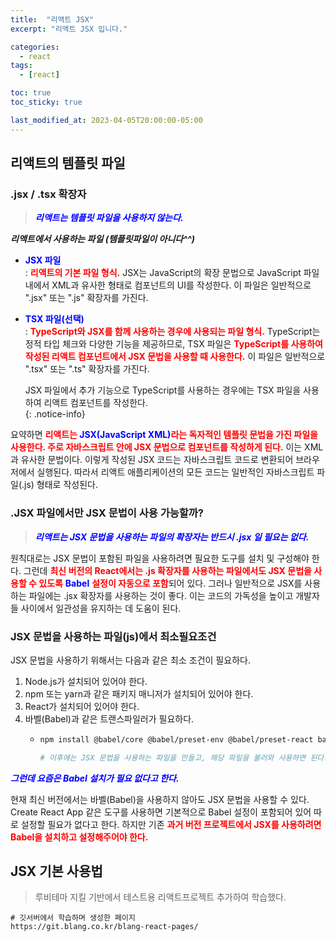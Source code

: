 ```yaml
---
title:  "리액트 JSX"
excerpt: "리액트 JSX 입니다."

categories:
  - react
tags:
  - [react]

toc: true
toc_sticky: true

last_modified_at: 2023-04-05T20:00:00-05:00
---
```


## 리액트의 템플릿 파일
### .jsx / .tsx 확장자
> <span style="color:blue"><I><b>리액트는 템플릿 파일을 사용하지 않는다.</b></I></span>  

***리액트에서 사용하는 파일 (템플릿파일이 아니다^^)***
- <span style="color:blue"><b>JSX 파일</b></span>  
  : <span style="color:red"><b>리액트의 기본 파일 형식.</b></span> JSX는 JavaScript의 확장 문법으로 JavaScript 파일 내에서 XML과 유사한 형태로 컴포넌트의 UI를 작성한다. 이 파일은 일반적으로 ".jsx" 또는 ".js" 확장자를 가진다.  

- <span style="color:blue"><b>TSX 파일(선택)</b></span>  
  : <span style="color:red"><b>TypeScript와 JSX를 함께 사용하는 경우에 사용되는 파일 형식.</b></span> TypeScript는 정적 타입 체크와 다양한 기능을 제공하므로, TSX 파일은 <span style="color:red"><b>TypeScript를 사용하여 작성된 리액트 컴포넌트에서 JSX 문법을 사용할 때 사용한다.</b></span> 이 파일은 일반적으로 ".tsx" 또는 ".ts" 확장자를 가진다.

  JSX 파일에서 추가 기능으로 TypeScript를 사용하는 경우에는 TSX 파일을 사용하여 리액트 컴포넌트를 작성한다.  
  {: .notice-info}


요약하면 <span style="color:red"><b> 리액트는 <span style="color:blue"><b>JSX(JavaScript XML)</b></span>라는 독자적인 템플릿 문법을 가진 파일을 사용한다. 
주로 자바스크립트 안에 JSX 문법으로 컴포넌트를 작성하게 된다.</b></span> 이는 XML과 유사한 문법이다. 이렇게 작성된 JSX 코드는 자바스크립트 코드로 변환되어 브라우저에서 실행된다. 따라서 리액트 애플리케이션의 모든 코드는 일반적인 자바스크립트 파일(.js) 형태로 작성된다. 


### .JSX 파일에서만 JSX 문법이 사용 가능할까?
> <span style="color:blue"><I><b>리액트는 JSX 문법을 사용하는 파일의 확장자는 반드시 .jsx 일 필요는 없다.</b></I></span>

원칙대로는 JSX 문법이 포함된 파일을 사용하려면 필요한 도구를 설치 및 구성해야 한다. 그런데 <span style="color:red"><b>최신 버전의 React에서는 .js 확장자를 사용하는 파일에서도 JSX 문법을 사용할 수 있도록</b></span> <span style="color:blue"><b>Babel</b></span> <span style="color:red"><b>설정이 자동으로 포함</b></span>되어 있다. 그러나 일반적으로 JSX를 사용하는 파일에는 .jsx 확장자를 사용하는 것이 좋다. 이는 코드의 가독성을 높이고 개발자들 사이에서 일관성을 유지하는 데 도움이 된다.


### JSX 문법을 사용하는 파일(js)에서 최소필요조건
JSX 문법을 사용하기 위해서는 다음과 같은 최소 조건이 필요하다.
1. Node.js가 설치되어 있어야 한다.
2. npm 또는 yarn과 같은 패키지 매니저가 설치되어 있어야 한다.
3. React가 설치되어 있어야 한다.
4. 바벨(Babel)과 같은 트랜스파일러가 필요하다.
    - ```bash
      npm install @babel/core @babel/preset-env @babel/preset-react babel-loader --save-dev

      # 이후에는 JSX 문법을 사용하는 파일을 만들고, 해당 파일을 불러와 사용하면 된다.

      ```

<span style="color:blue"><I><b>그런데 요즘은 Babel 설치가 필요 없다고 한다.</b></I></span>  
  
현재 최신 버전에서는 바벨(Babel)을 사용하지 않아도 JSX 문법을 사용할 수 있다. Create React App 같은 도구를 사용하면 기본적으로 Babel 설정이 포함되어 있어 따로 설정할 필요가 없다고 한다. 하지만 기존 <span style="color:red"><b>과거 버전 프로젝트에서 JSX를 사용하려면 Babel을 설치하고 설정해주어야 한다.</b></span>



## JSX 기본 사용법 
> 루비테마 지킬 기반에서 테스트용 리액트프로젝트 추가하여 학습했다.

```
# 깃서버에서 학습하며 생성한 페이지
https://git.blang.co.kr/blang-react-pages/

```

